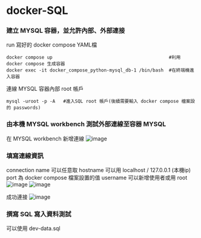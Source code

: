 # docker-SQL
### 建立 MYSQL 容器，並允許內部、外部連接
run 寫好的 docker compose YAML檔
```
docker compose up                                           #利用 docker compose 生成容器
docker exec -it docker_compose_python-mysql_db-1 /bin/bash  #在終端機進入容器
```

連線 MYSQL 容器內部 root 帳戶
```
mysql -uroot -p -A   #進入SQL root 帳戶(後續需要輸入 docker compose 檔案設的 passwords)
```

### 由本機 MYSQL workbench 測試外部連線至容器 MYSQL
在 MYSQL workbench 新增連線
![image](https://github.com/mrisland112/docker-SQL/assets/28065019/ab45f2c9-696d-421e-b6da-7672b55b7129)

### 填寫連線資訊

connection name 可以任意取
hostname 可以用 localhost / 127.0.0.1 (本機ip) 
port 為 docker compose 檔案設置的值
username 可以新增使用者或用 root
![image](https://github.com/mrisland112/docker-SQL/assets/28065019/74489fdc-ff89-4816-b923-9642b3a4b6c1)
![image](https://github.com/mrisland112/docker-SQL/assets/28065019/f1a14986-b4fd-4491-aedb-b7405f6ab288)

成功連接
![image](https://github.com/mrisland112/docker-SQL/assets/28065019/58fc956d-77ac-444f-82dc-181dcc02c902)

### 撰寫 SQL 寫入資料測試
可以使用 dev-data.sql

